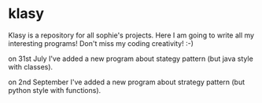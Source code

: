 # klasy
Klasy is a repository for all sophie's projects.
Here I am going to write all my interesting programs!
Don't miss my coding creativity! :-)

on 31st July I've added a new program about stategy pattern (but java style with classes). 

on 2nd September I've added a new program about strategy pattern (but python style with functions).

